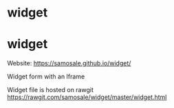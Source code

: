 # widget
# widget


Website:
https://samosale.github.io/widget/

Widget form with an Iframe

Widget file is hosted on  rawgit
https://rawgit.com/samosale/widget/master/widget.html